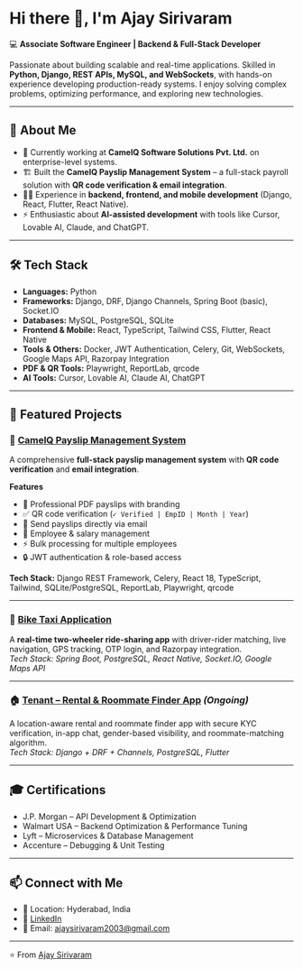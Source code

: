 # Hi there 👋, I'm Ajay Sirivaram  

💻 **Associate Software Engineer | Backend & Full-Stack Developer**  

Passionate about building scalable and real-time applications. Skilled in **Python, Django, REST APIs, MySQL, and WebSockets**, with hands-on experience developing production-ready systems. I enjoy solving complex problems, optimizing performance, and exploring new technologies.  

---

## 🚀 About Me
- 🔭 Currently working at **CamelQ Software Solutions Pvt. Ltd.** on enterprise-level systems.  
- 🏗️ Built the **CamelQ Payslip Management System** – a full-stack payroll solution with **QR code verification & email integration**.  
- 👨‍💻 Experience in **backend, frontend, and mobile development** (Django, React, Flutter, React Native).  
- ⚡ Enthusiastic about **AI-assisted development** with tools like Cursor, Lovable AI, Claude, and ChatGPT.  

---

## 🛠️ Tech Stack
- **Languages:** Python  
- **Frameworks:** Django, DRF, Django Channels, Spring Boot (basic), Socket.IO  
- **Databases:** MySQL, PostgreSQL, SQLite  
- **Frontend & Mobile:** React, TypeScript, Tailwind CSS, Flutter, React Native  
- **Tools & Others:** Docker, JWT Authentication, Celery, Git, WebSockets, Google Maps API, Razorpay Integration  
- **PDF & QR Tools:** Playwright, ReportLab, qrcode  
- **AI Tools:** Cursor, Lovable AI, Claude AI, ChatGPT  

---

## 📌 Featured Projects  

### 🧾 [CamelQ Payslip Management System](#)  
A comprehensive **full-stack payslip management system** with **QR code verification** and **email integration**.  

**Features**  
- 📑 Professional PDF payslips with branding  
- ✅ QR code verification (`✓ Verified | EmpID | Month | Year`)  
- 📧 Send payslips directly via email  
- 👥 Employee & salary management  
- ⚡ Bulk processing for multiple employees  
- 🔒 JWT authentication & role-based access  

**Tech Stack:** Django REST Framework, Celery, React 18, TypeScript, Tailwind, SQLite/PostgreSQL, ReportLab, Playwright, qrcode  

---

### 🚖 [Bike Taxi Application](#)  
A **real-time two-wheeler ride-sharing app** with driver-rider matching, live navigation, GPS tracking, OTP login, and Razorpay integration.  
*Tech Stack: Spring Boot, PostgreSQL, React Native, Socket.IO, Google Maps API*  

---

### 🏠 [Tenant – Rental & Roommate Finder App](#) *(Ongoing)*  
A location-aware rental and roommate finder app with secure KYC verification, in-app chat, gender-based visibility, and roommate-matching algorithm.  
*Tech Stack: Django + DRF + Channels, PostgreSQL, Flutter*  

---

## 🎓 Certifications
- J.P. Morgan – API Development & Optimization  
- Walmart USA – Backend Optimization & Performance Tuning  
- Lyft – Microservices & Database Management  
- Accenture – Debugging & Unit Testing  

---

## 📫 Connect with Me
- 📍 Location: Hyderabad, India  
- 💼 [LinkedIn](https://www.linkedin.com/in/ajay-sirivaram-001111249)  
- 📧 Email: ajaysirivaram2003@gmail.com  

---
⭐️ From [Ajay Sirivaram](https://github.com/ajaysirivaram)
